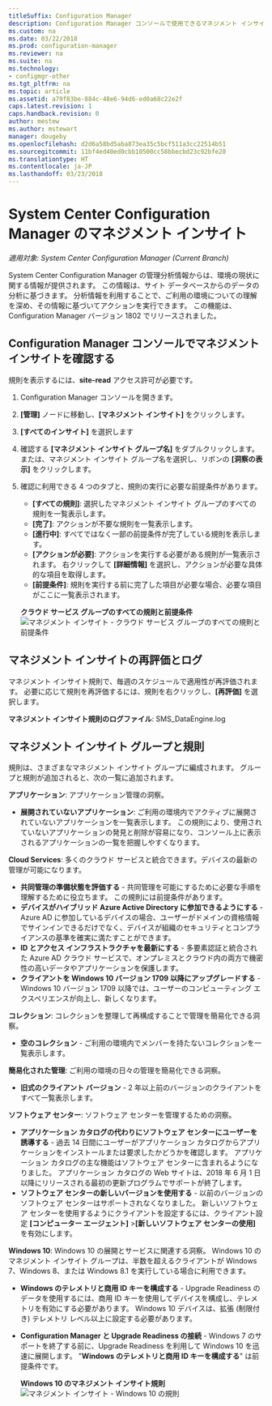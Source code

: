 ```yaml
---
titleSuffix: Configuration Manager
description: Configuration Manager コンソールで使用できるマネジメント インサイト機能について説明します。
ms.custom: na
ms.date: 03/22/2018
ms.prod: configuration-manager
ms.reviewer: na
ms.suite: na
ms.technology:
- configmgr-other
ms.tgt_pltfrm: na
ms.topic: article
ms.assetid: a79f83be-884c-48e6-94d6-ed0a68c22e2f
caps.latest.revision: 1
caps.handback.revision: 0
author: mestew
ms.author: mstewart
manager: dougeby
ms.openlocfilehash: d2d6a58bd5aba873ea35c5bcf511a3cc22514b51
ms.sourcegitcommit: 11bf4ed40ed0cbb10500cc58bbecbd23c92bfe20
ms.translationtype: HT
ms.contentlocale: ja-JP
ms.lasthandoff: 03/23/2018
---
```

# <a name="management-insights-in-system-center-configuration-manager"></a>System Center Configuration Manager のマネジメント インサイト

*適用対象: System Center Configuration Manager (Current Branch)*

System Center Configuration Manager の管理分析情報からは、環境の現状に関する情報が提供されます。 この情報は、サイト データベースからのデータの分析に基づきます。 分析情報を利用することで、ご利用の環境についての理解を深め、その情報に基づいてアクションを実行できます。 この機能は、Configuration Manager バージョン 1802 でリリースされました。 <!--1353967-->

## <a name="review-management-insights-in-the-configuration-manager-console"></a>Configuration Manager コンソールでマネジメント インサイトを確認する 
規則を表示するには、**site-read** アクセス許可が必要です。

1. Configuration Manager コンソールを開きます。 
2. **[管理]** ノードに移動し、**[マネジメント インサイト]** をクリックします。
3. **[すべてのインサイト]** を選択します
4. 確認する **[マネジメント インサイト グループ名]** をダブルクリックします。 または、マネジメント インサイト グループ名を選択し、リボンの **[洞察の表示]** をクリックします。 
5. 確認に利用できる 4 つのタブと、規則の実行に必要な前提条件があります。 
    - **[すべての規則]**: 選択したマネジメント インサイト グループのすべての規則を一覧表示します。
    - **[完了]**: アクションが不要な規則を一覧表示します。 
    - **[進行中]**: すべてではなく一部の前提条件が完了している規則を表示します。
    - **[アクションが必要]**: アクションを実行する必要がある規則が一覧表示されます。 右クリックして **[詳細情報]** を選択し、アクションが必要な具体的な項目を取得します。 
    - **[前提条件]**: 規則を実行する前に完了した項目が必要な場合、必要な項目がここに一覧表示されます。   
    
    **クラウド サービス グループのすべての規則と前提条件** ![マネジメント インサイト - クラウド サービス グループのすべての規則と前提条件](./media/Management-insights-all-cloud-rules.png)

## <a name="management-insights-reevaluation-and-logging"></a>マネジメント インサイトの再評価とログ
マネジメント インサイト規則で、毎週のスケジュールで適用性が再評価されます。 必要に応じて規則を再評価するには、規則を右クリックし、**[再評価]** を選択します。

**マネジメント インサイト規則のログファイル**: SMS_DataEngine.log
## <a name="management-insights-groups-and-rules"></a>マネジメント インサイト グループと規則
規則は、さまざまなマネジメント インサイト グループに編成されます。 グループと規則が追加されると、次の一覧に追加されます。

**アプリケーション**: アプリケーション管理の洞察。

- **展開されていないアプリケーション**: ご利用の環境内でアクティブに展開されていないアプリケーションを一覧表示します。 この規則により、使用されていないアプリケーションの発見と削除が容易になり、コンソール上に表示されるアプリケーションの一覧を把握しやすくなります。 

**Cloud Services**: 多くのクラウド サービスと統合できます。デバイスの最新の管理が可能になります。 
 - **共同管理の準備状態を評価する** - 共同管理を可能にするために必要な手順を理解するために役立ちます。 この規則には前提条件があります。 
 - **デバイスがハイブリッド Azure Active Directory に参加できるようにする** - Azure AD に参加しているデバイスの場合、ユーザーがドメインの資格情報でサインインできるだけでなく、デバイスが組織のセキュリティとコンプライアンスの基準を確実に満たすことができます。 
 - **ID とアクセス インフラストラクチャを最新にする** - 多要素認証と統合された Azure AD クラウド サービスで、オンプレミスとクラウド内の両方で機密性の高いデータやアプリケーションを保護します。 
 - **クライアントを Windows 10 バージョン 1709 以降にアップグレードする** - Windows 10 バージョン 1709 以降では、ユーザーのコンピューティング エクスペリエンスが向上し、新しくなります。 


**コレクション**: コレクションを整理して再構成することで管理を簡易化できる洞察。
   - **空のコレクション** - ご利用の環境内でメンバーを持たないコレクションを一覧表示します。 

**簡易化された管理**: ご利用の環境の日々の管理を簡易化できる洞察。 
   - **旧式のクライアント バージョン** - 2 年以上前のバージョンのクライアントをすべて一覧表示します。 

**ソフトウェア センター**: ソフトウェア センターを管理するための洞察。 
   - **アプリケーション カタログの代わりにソフトウェア センターにユーザーを誘導する** - 過去 14 日間にユーザーがアプリケーション カタログからアプリケーションをインストールまたは要求したかどうかを確認します。 アプリケーション カタログの主な機能はソフトウェア センターに含まれるようになりました。 アプリケーション カタログの Web サイトは、2018 年 6 月 1 日以降にリリースされる最初の更新プログラムでサポートが終了します。
   - **ソフトウェア センターの新しいバージョンを使用する** - 以前のバージョンのソフトウェア センターはサポートされなくなりました。 新しいソフトウェア センターを使用するようにクライアントを設定するには、クライアント設定 **[コンピューター エージェント]** >**[新しいソフトウェア センターの使用]** を有効にします。

**Windows 10**: Windows 10 の展開とサービスに関連する洞察。 Windows 10 のマネジメント インサイト グループは、半数を超えるクライアントが Windows 7、Windows 8、または Windows 8.1 を実行している場合に利用できます。
   - **Windows のテレメトリと商用 ID キーを構成する** - Upgrade Readiness のデータを使用するには、商用 ID キーを使用してデバイスを構成し、テレメトリを有効にする必要があります。 Windows 10 デバイスは、拡張 (制限付き) テレメトリ レベル以上に設定する必要があります。
   - **Configuration Manager と Upgrade Readiness の接続** - Windows 7 のサポートを終了する前に、Upgrade Readiness を利用して Windows 10 を迅速に展開します。 "**Windows のテレメトリと商用 ID キーを構成する**" は前提条件です。

     **Windows 10 のマネジメント インサイト規則**
    ![マネジメント インサイト - Windows 10 の規則](./media/Windows-10-insights-group.png)
    